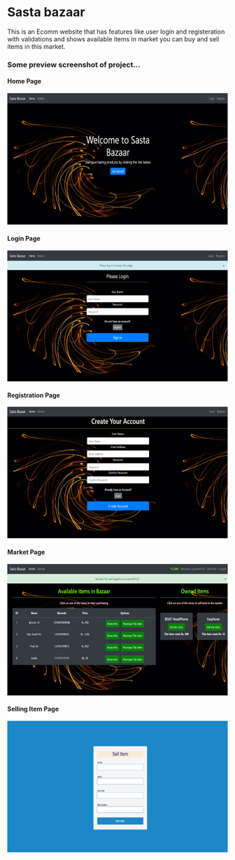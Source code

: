 # Sasta bazaar

This is an Ecomm website that has features like user login and registeration with validations and shows available items in market you can buy and sell items in this market.

### Some preview screenshot of project...

<h4>Home Page</h4>
<img src="Screenshot (165).png" width=600px height=300px>

<h4>Login Page</h4>
<img src="Screenshot (166).png" width=600px height=300px>

<h4>Registration Page</h4>
<img src="Screenshot (167).png" width=600px height=300px>

<h4>Market Page</h4>
<img src="Screenshot (168).png" width=600px height=300px>

<h4>Selling Item Page</h4>
<img src="Screenshot (169).png" width=600px height=300px>
